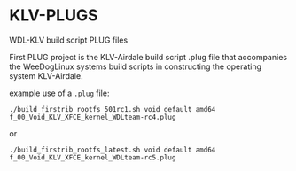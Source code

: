 # KLV-PLUGS
WDL-KLV build script PLUG files

First PLUG project is the KLV-Airdale build script .plug file that accompanies the WeeDogLinux systems build scripts in constructing the operating system KLV-Airdale.

example use of a `.plug` file:

`./build_firstrib_rootfs_501rc1.sh void default amd64 f_00_Void_KLV_XFCE_kernel_WDLteam-rc4.plug`

or

`./build_firstrib_rootfs_latest.sh void default amd64 f_00_Void_KLV_XFCE_kernel_WDLteam-rc5.plug`

